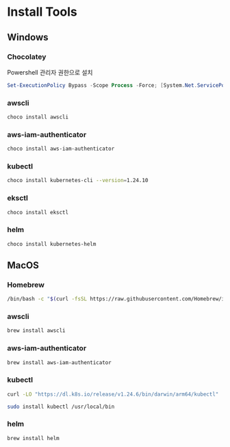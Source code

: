 # Install Tools

## Windows

### Chocolatey

Powershell 관리자 권한으로 설치

```powershell
Set-ExecutionPolicy Bypass -Scope Process -Force; [System.Net.ServicePointManager]::SecurityProtocol = [System.Net.ServicePointManager]::SecurityProtocol -bor 3072; iex ((New-Object System.Net.WebClient).DownloadString('https://community.chocolatey.org/install.ps1'))
```

### awscli

```bash
choco install awscli
```

### aws-iam-authenticator

```bash
choco install aws-iam-authenticator
```

### kubectl

```bash
choco install kubernetes-cli --version=1.24.10
```

### eksctl

```bash
choco install eksctl
```

### helm

```bash
choco install kubernetes-helm
```

## MacOS

### Homebrew

```bash
/bin/bash -c "$(curl -fsSL https://raw.githubusercontent.com/Homebrew/install/HEAD/install.sh)"
```

### awscli

```bash
brew install awscli
```

### aws-iam-authenticator

```bash
brew install aws-iam-authenticator
```

### kubectl

```bash
curl -LO "https://dl.k8s.io/release/v1.24.6/bin/darwin/arm64/kubectl"
```

```bash
sudo install kubectl /usr/local/bin
```

### helm

```bash
brew install helm
```
